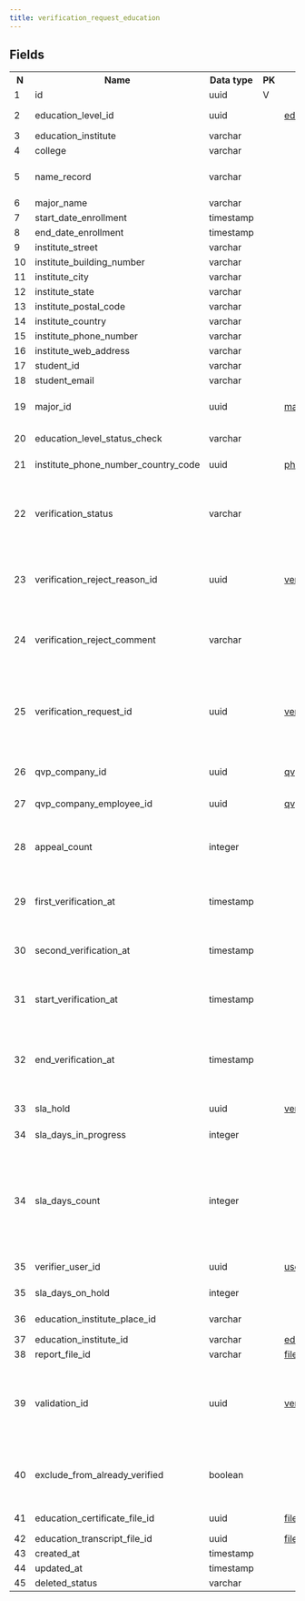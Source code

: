 ```yaml
---
title: verification_request_education 
---
```


## Fields

<table style="width: 100%">
    <colgroup>
       <col span="1" style="width: 3%;"/>
       <col span="1" style="width: 12%;"/>
       <col span="1" style="width: 10%;"/>
       <col span="1" style="width: 3%;"/>
       <col span="1" style="width: 12%;"/>
       <col span="1" style="width: 60%;"/>
    </colgroup>
  <tr>
    <th>N</th>
    <th>Name</th>
    <th>Data type</th>
    <th>PK</th>
    <th>FK</th>
    <th>Description</th>
  </tr>
<tr><td>1</td><td>id</td><td>uuid</td><td>V</td><td></td><td></td></tr>
<tr><td>2</td><td>education_level_id</td><td>uuid</td><td></td><td><a href="education_levels-uni.md">education_levels</a></td><td>One of: Diploma, Bachelor, Masters, Doctoral</td></tr>
<tr><td>3</td><td>education_institute</td><td>varchar</td><td></td><td></td><td>Name of education institute</td></tr>
<tr><td>4</td><td>college</td><td>varchar</td><td></td><td></td><td>Name of the college</td></tr>
<tr><td>5</td><td>name_record</td><td>varchar</td><td></td><td></td><td>Aplicant (former student) name as it is written in the educ. certificate</td></tr>
<tr><td>6</td><td>major_name</td><td>varchar</td><td></td><td></td><td>Major (specialization)</td></tr>
<tr><td>7</td><td>start_date_enrollment</td><td>timestamp</td><td></td><td></td><td></td></tr>
<tr><td>8</td><td>end_date_enrollment</td><td>timestamp</td><td></td><td></td><td></td></tr>
<tr><td>9</td><td>institute_street</td><td>varchar</td><td></td><td></td><td></td></tr>
<tr><td>10</td><td>institute_building_number</td><td>varchar</td><td></td><td></td><td></td></tr>
<tr><td>11</td><td>institute_city</td><td>varchar</td><td></td><td></td><td></td></tr>
<tr><td>12</td><td>institute_state</td><td>varchar</td><td></td><td></td><td></td></tr>
<tr><td>13</td><td>institute_postal_code</td><td>varchar</td><td></td><td></td><td></td></tr>
<tr><td>14</td><td>institute_country</td><td>varchar</td><td></td><td></td><td></td></tr>
<tr><td>15</td><td>institute_phone_number</td><td>varchar</td><td></td><td></td><td></td></tr>
<tr><td>16</td><td>institute_web_address</td><td>varchar</td><td></td><td></td><td></td></tr>
<tr><td>17</td><td>student_id</td><td>varchar</td><td></td><td></td><td>Institute's internal student id</td></tr>
<tr><td>18</td><td>student_email</td><td>varchar</td><td></td><td></td><td></td></tr>
<tr><td>19</td><td>major_id</td><td>uuid</td><td></td><td><a href="majors-uni.md">majors</a></td><td>A Major from internal list of majors that has been mapped to this edu. cert. </td></tr>
<tr><td>20</td><td>education_level_status_check</td><td>varchar</td><td></td><td></td><td>one of: Incompatible, Compatible, Unable to verify</td></tr>
<tr><td>21</td><td>institute_phone_number_country_code</td><td>uuid</td><td></td><td><a href="phone_country_codes-uni.md">phone_country_codes</a></td><td>Institute phone country code</td></tr>
<tr><td>22</td><td>verification_status</td><td>varchar</td><td></td><td></td><td>One of: DRAFT, PENDING, IN_PROGRESS, FOR_UPDATE, UPDATED, ON_HOLD, VERIFIED, UNABLE_TO_VERIFY, REJECTED, WITHDRAWN</td></tr>
<tr><td>23</td><td>verification_reject_reason_id</td><td>uuid</td><td></td><td><a href="verification_reject_reasons-uni.md">verification_reject_reasons</a></td><td>Nullable. When verification_status is REJECTED or UNABLE_TO_VERIFY, a reject reason is required.</td></tr>
<tr><td>24</td><td>verification_reject_comment</td><td>varchar</td><td></td><td></td><td>If verification_reject_reason_id is set and it requires comment, the comment is specified here.</td></tr>
<tr><td>25</td><td>verification_request_id</td><td>uuid</td><td></td><td><a href="verification_requests-uni.md">verification_requests</a></td><td>TODO: Verification request that this record is connected to. There is a reverse reference - from verification_request to this table. Cardinality - 1:1 Remove this field?</td></tr>
<tr><td>26</td><td>qvp_company_id</td><td>uuid</td><td></td><td><a href="qvp_companies-uni.md">qvp_companies</a></td><td>The company that is assigned to verify this request</td></tr>
<tr><td>27</td><td>qvp_company_employee_id</td><td>uuid</td><td></td><td><a href="qvp_company_employees-uni.md">qvp_company_employees</a></td><td>QVP company employee assigned to this request</td></tr>
<tr><td>28</td><td>appeal_count</td><td>integer</td><td></td><td></td><td>Count of appeals. An 'appeal' is when the applicant appeals to verify education again after an unsuccessful attempt.</td></tr>
<tr><td>29</td><td>first_verification_at</td><td>timestamp</td><td></td><td></td><td>Same as 'end_verification_at' when verification is done for the first time.</td></tr>
<tr><td>30</td><td>second_verification_at</td><td>timestamp</td><td></td><td></td><td>Same as 'end_verification_at' when verification is done for the second time.</td></tr>
<tr><td>31</td><td>start_verification_at</td><td>timestamp</td><td></td><td></td><td>Date and time when verification started - verificaton_status became PENDING</td></tr>
<tr><td>32</td><td>end_verification_at</td><td>timestamp</td><td></td><td></td><td>Date and time when verification finished - verification_status became one of: VERIFIED, UNABLE_TO_VERIFY, REJECTED, WITHDRAWN</td></tr>
<tr><td>33</td><td>sla_hold</td><td>uuid</td><td></td><td><a href="verification_request_sla_holds-uni.md">verification_request_sla_holds</a></td><td>description of a hold if one exists for this verification</td></tr>
<tr><td>34</td><td>sla_days_in_progress</td><td>integer</td><td></td><td></td><td>recalculated and updated every day</td></tr>
<tr><td>34</td><td>sla_days_count</td><td>integer</td><td></td><td></td><td>Number of days that this vr is in verification - from setting PENDING status to setting one of the final statuses: VERIFIED, UNABLE_TO_VERIFY, REJECTED, WITHDRAWN. This attribute is recalculated daily</td></tr>
<tr><td>35</td><td>verifier_user_id</td><td>uuid</td><td></td><td><a href="users-uni.md">users</a></td><td>The user that was doing the verification</td></tr>
<tr><td>35</td><td>sla_days_on_hold</td><td>integer</td><td></td><td></td><td>recalculated and updated every day</td></tr>
<tr><td>36</td><td>education_institute_place_id</td><td>varchar</td><td></td><td></td><td>Google places Place id if applicable</td></tr>
<tr><td>37</td><td>education_institute_id</td><td>varchar</td><td></td><td><a href="education_institutes-uni.md">education_institutes</a></td><td>Matching education institute</td></tr>
<tr><td>38</td><td>report_file_id</td><td>varchar</td><td></td><td><a href="file_storage-uni.md">file_storage</a></td><td>verification report</td></tr>
<tr><td>39</td><td>validation_id</td><td>uuid</td><td></td><td><a href="verification_request_validations-uni.md">verification_request_validations</a></td><td>Reference to the most recent validation object - details of validation of this request. There can be more than 1 validation per request. This field points to the most recent one.</td></tr>
<tr><td>40</td><td>exclude_from_already_verified</td><td>boolean</td><td></td><td></td><td>TODO: does it mean that this request should be excluded from already verified and verified once more? Old field?</td></tr>
<tr><td>41</td><td>education_certificate_file_id</td><td>uuid</td><td></td><td><a href="file_storage-uni.md">file_storage</a></td><td>Attachment - education certificate</td></tr>
<tr><td>42</td><td>education_transcript_file_id</td><td>uuid</td><td></td><td><a href="file_storage-uni.md">file_storage</a></td><td>Attachment - transcript</td></tr>
<tr><td>43</td><td>created_at</td><td>timestamp</td><td></td><td></td><td></td></tr>
<tr><td>44</td><td>updated_at</td><td>timestamp</td><td></td><td></td><td></td></tr>
<tr><td>45</td><td>deleted_status</td><td>varchar</td><td></td><td></td><td>ACTIVE, DELETED</td></tr>

</table>